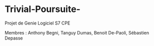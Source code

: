 # Trivial-Poursuite-
Projet de Genie Logiciel S7 CPE

Membres : Anthony Begni, Tanguy Dumas, Benoit De-Paoli, Sébastien Depasse
